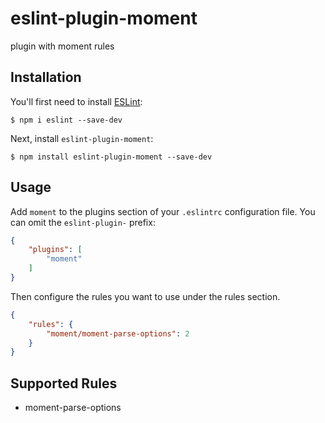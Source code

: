 # eslint-plugin-moment

plugin with moment rules

## Installation

You'll first need to install [ESLint](http://eslint.org):

```
$ npm i eslint --save-dev
```

Next, install `eslint-plugin-moment`:

```
$ npm install eslint-plugin-moment --save-dev
```


## Usage

Add `moment` to the plugins section of your `.eslintrc` configuration file. You can omit the `eslint-plugin-` prefix:

```json
{
    "plugins": [
        "moment"
    ]
}
```


Then configure the rules you want to use under the rules section.

```json
{
    "rules": {
        "moment/moment-parse-options": 2
    }
}
```

## Supported Rules

* moment-parse-options





